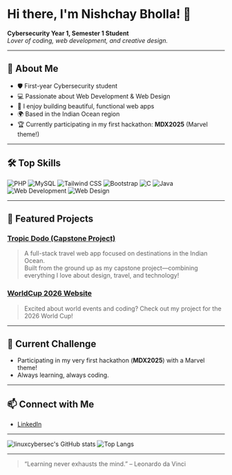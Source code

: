 # Hi there, I'm Nishchay Bholla! 👋

**Cybersecurity Year 1, Semester 1 Student**  
_Lover of coding, web development, and creative design._

---

## 🚀 About Me

- 🛡️ First-year Cybersecurity student  
- 💻 Passionate about Web Development & Web Design  
- 🎨 I enjoy building beautiful, functional web apps  
- 🌍 Based in the Indian Ocean region  
- 🏆 Currently participating in my first hackathon: **MDX2025** (Marvel theme!)

---

## 🛠️ Top Skills

![PHP](https://img.shields.io/badge/-PHP-777BB4?style=flat&logo=php&logoColor=white)
![MySQL](https://img.shields.io/badge/-MySQL-4479A1?style=flat&logo=mysql&logoColor=white)
![Tailwind CSS](https://img.shields.io/badge/-Tailwind%20CSS-38B2AC?style=flat&logo=tailwind-css&logoColor=white)
![Bootstrap](https://img.shields.io/badge/-Bootstrap-563D7C?style=flat&logo=bootstrap&logoColor=white)
![C](https://img.shields.io/badge/-C-00599C?style=flat&logo=c&logoColor=white)
![Java](https://img.shields.io/badge/-Java-007396?style=flat&logo=java&logoColor=white)
![Web Development](https://img.shields.io/badge/-Web%20Development-007ACC?style=flat&logo=html5&logoColor=white)
![Web Design](https://img.shields.io/badge/-Web%20Design-F7DF1E?style=flat&logo=figma&logoColor=white)

---

## 🌟 Featured Projects

### [Tropic Dodo (Capstone Project)](https://github.com/linuxcybersec/Capstone)
> A full-stack travel web app focused on destinations in the Indian Ocean.  
> Built from the ground up as my capstone project—combining everything I love about design, travel, and technology!

### [WorldCup 2026 Website](https://github.com/linuxcybersec/worldcup-2026-website)
> Excited about world events and coding? Check out my project for the 2026 World Cup!

---

## 🎯 Current Challenge

- Participating in my very first hackathon (**MDX2025**) with a Marvel theme!  
- Always learning, always coding.

---

## 📫 Connect with Me

- [LinkedIn](https://www.linkedin.com/in/nishchay-bholla-6250a5364)

---

![linuxcybersec's GitHub stats](https://github-readme-stats.vercel.app/api?username=linuxcybersec&show_icons=true&theme=radical)
![Top Langs](https://github-readme-stats.vercel.app/api/top-langs/?username=linuxcybersec&layout=compact&theme=radical)

---

> “Learning never exhausts the mind.” – Leonardo da Vinci
